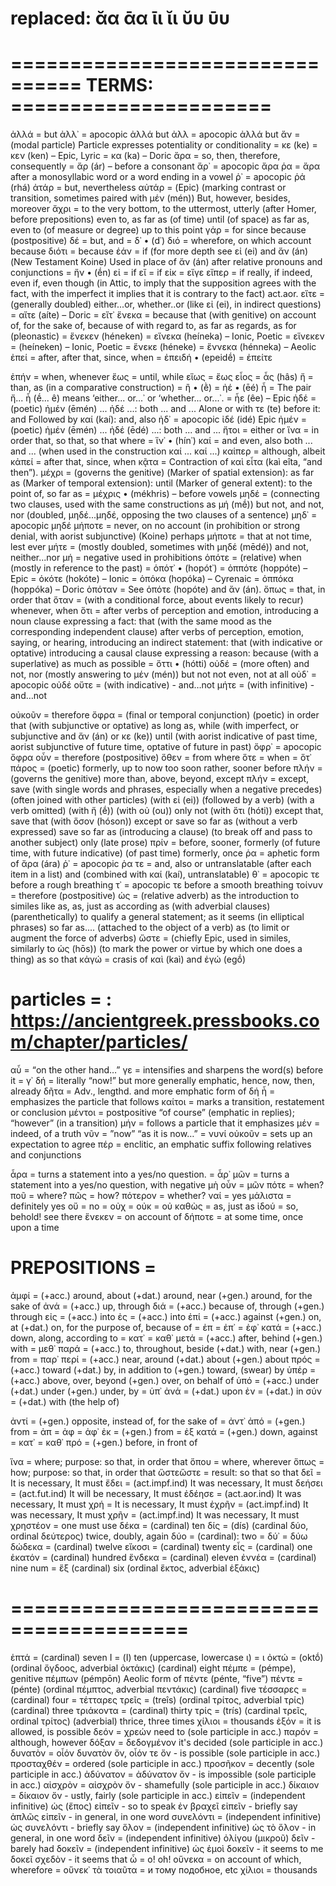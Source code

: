 #
# replaced: ᾰα ᾱα ῑι ῐι ῠυ ῡυ

# ================================ TERMS: ======================

ἀλλά = but
ἀλλ᾽ = apocopic ἀλλά but
ἀλλ = apocopic ἀλλά but
ἄν = (modal particle) Particle expresses potentiality or conditionality = κε (ke) = κεν (ken) – Epic, Lyric = κα (ka) – Doric
ἄρα = so, then, therefore, consequently = ἄρ (ár) – before a consonant
ἄρ᾽ = apocopic ἄρα
ῥα = ἄρα after a monosyllabic word or a word ending in a vowel
ῥ᾽ = apocopic ῥά (rhá)
ἀτάρ = but, nevertheless
αὐτάρ = (Epic) (marking contrast or transition, sometimes paired with μέν (mén)) But, however, besides, moreover
ἄχρι = to the very bottom, to the uttermost, utterly (after Homer, before prepositions) even to, as far as (of time) until (of space) as far as, even to (of measure or degree) up to this point
γάρ = for since because (postpositive)
δέ = but, and = δ᾽ • (d᾽)
διό = wherefore, on which account because
διότι = because
ἐάν = if (for more depth see εἰ (ei) and ἄν (án) (New Testament Koine) Used in place of ἄν (án) after relative pronouns and conjunctions = ἤν • (ḗn)
εἰ = if
εἴ = if
εἰκ = εἴγε
εἴπερ = if really, if indeed, even if, even though (in Attic, to imply that the supposition agrees with the fact, with the imperfect it implies that it is contrary to the fact) act.aor.
εἴτε = (generally doubled) either...or, whether..or (like εἰ (ei), in indirect questions) = αἴτε (aíte) – Doric = εἴτ᾽
ἕνεκα = because that (with genitive) on account of, for the sake of, because of with regard to, as far as regards, as for (pleonastic) = ἕνεκεν (héneken) = εἵνεκα (heíneka) – Ionic, Poetic = εἵνεκεν = (heíneken) – Ionic, Poetic = ἕνεκε (héneke) = ἕννεκα (hénneka) – Aeolic
ἐπεί = after, after that, since, when = ἐπειδή • (epeidḗ) = ἐπείτε

ἐπήν = when, whenever
ἕως = until, while
εἵως = ἕως
εἷος = ἇς (hâs)
ἤ = than, as (in a comparative construction) = ἢ • (ḕ) = ἠέ • (ēé)
ἦ = The pair ἤ... ἦ (ḗ... ê) means ‘either... or...᾽ or ‘whether... or...᾽. = ἦε (êe) – Epic
ἠδέ = (poetic) ἠμέν (ēmén) ... ἠδέ ...: both ... and ... Alone or with τε (te) before it: and Followed by καί (kaí): and, also
ἠδ᾽ = apocopic ἰδέ (idé) Epic
ἠμέν = (poetic) ἠμέν (ēmén) ... ἠδέ (ēdé) ...: both ... and ...
ἤτοι = either or
ἵνα = in order that, so that, so that where = ἵν᾽ • (hín᾽)
καί = and even, also both ... and ... (when used in the construction καί ... καί ...)
καίπερ = although, albeit
κἀπεί = after that, since, when
κᾷτα = Contraction of καὶ εἶτα (kaì eîta, “and then”).
μέχρι = (governs the genitive) (Marker of spatial extension): as far as (Marker of temporal extension): until (Marker of general extent): to the point of, so far as = μέχρις • (mékhris) – before vowels
μηδέ = (connecting two clauses, used with the same constructions as μή (mḗ)) but not, and not, nor (doubled, μηδέ...μηδέ, opposing the two clauses of a sentence)
μηδ᾽ = apocopic μηδέ
μήποτε = never, on no account (in prohibition or strong denial, with aorist subjunctive) (Koine) perhaps
μήποτε = that at not time, lest ever
μήτε = (mostly doubled, sometimes with μηδέ (mēdé)) and not, neither...nor
μή = negative used in prohibitions
ὁπότε = (relative) when (mostly in reference to the past) = ὁπότ᾽ • (hopót᾽) = ὁππότε (hoppóte) – Epic = ὁκότε (hokóte) – Ionic = ὁπόκα (hopóka) – Cyrenaic = ὁππόκα (hoppóka) – Doric
ὁπόταν = See ὁπότε (hopóte) and ἄν (án).
ὅπως = that, in order that
ὅταν = (with a conditional force, about events likely to recur) whenever, when
ὅτι = after verbs of perception and emotion, introducing a noun clause expressing a fact: that (with the same mood as the corresponding independent clause) after verbs of perception, emotion, saying, or hearing, introducing an indirect statement: that (with indicative or optative) introducing a causal clause expressing a reason: because (with a superlative) as much as possible = ὅττι • (hótti)
οὐδέ = (more often) and not, nor (mostly answering to μέν (mén)) but not not even, not at all
οὐδ᾽ = apocopic οὐδέ
οὔτε = (with indicative) - and…not
μήτε = (with infinitive) - and…not

οὐκοῦν = therefore
ὄφρα = (final or temporal conjunction) (poetic) in order that (with subjunctive or optative) as long as, while (with imperfect, or subjunctive and ἄν (án) or κε (ke)) until (with aorist indicative of past time, aorist subjunctive of future time, optative of future in past)
ὄφρ᾽ = apocopic ὄφρα
οὖν = therefore (postpositive)
ὅθεν = from where
ὅτε = when = ὅτ᾽
πάρος = (poetic) formerly, up to now too soon rather, sooner before
πλήν = (governs the genitive) more than, above, beyond, except
πλήν = except, save (with single words and phrases, especially when a negative precedes) (often joined with other particles) (with εἰ (ei)) (followed by a verb) (with a verb omitted) (with ἤ (ḗ)) (with οὐ (ou)) only not (with ὅτι (hóti)) except that, save that (with ὅσον (hóson)) except or save so far as (without a verb expressed) save so far as (introducing a clause) (to break off and pass to another subject) only (late prose)
πρίν = before, sooner, formerly (of future time, with future indicative) (of past time) formerly, once
ῥα = aphetic form of ἄρα (ára)
ῥ᾽ = apocopic ῥα
τε = and, also or untranslatable (after each item in a list) and (combined with καί (kaí), untranslatable)
θ᾽ = apocopic τε before a rough breathing
τ᾽ = apocopic τε before a smooth breathing
τοίνυν = therefore (postpositive)
ὡς = (relative adverb) as the introduction to similes like as, as, just as according as (with adverbial clauses) (parenthetically) to qualify a general statement; as it seems (in elliptical phrases) so far as.... (attached to the object of a verb) as (to limit or augment the force of adverbs)
ὥστε = (chiefly Epic, used in similes, similarly to ὡς (hōs)) (to mark the power or virtue by which one does a thing) as so that
κἀγώ = crasis of καὶ (kaì) and ἐγώ (egṓ)

# particles = : https://ancientgreek.pressbooks.com/chapter/particles/

αὖ = “on the other hand…”
γε = intensifies and sharpens the word(s) before it = γ᾽
δή = literally “now!” but more generally emphatic, hence, now, then, already
δῆτα = Adv., lengthd. and more emphatic form of δή
ἦ = emphasizes the particle that follows
καίτοι = marks a transition, restatement or conclusion
μέντοι = postpositive “of course” (emphatic in replies); “however” (in a transition)
μήν = follows a particle that it emphasizes
μέν = indeed, of a truth
νῦν = ”now” “as it is now…” = νυνί
οὐκοῦν = sets up an expectation to agree
πέρ = enclitic, an emphatic suffix following relatives and conjunctions

ἆρα = turns a statement into a yes/no question. = ἆρ᾽
μῶν = turns a statement into a yes/no question, with negative
μὴ οὖν = μῶν
πότε = when?
ποῦ = where?
πῶς = how?
πότερον = whether?
ναί = yes
μάλιστα = definitely yes
οὔ = no = οὐχ = οὐκ = οὐ
καθὼς = as, just as
ἰδού = so, behold! see there
ἕνεκεν = on account of
δήποτε = at some time, once upon a time

# PREPOSITIONS =
ἀμφί = (+acc.) around, about (+dat.) around, near (+gen.) around, for the sake of
ἀνά = (+acc.) up, through
διά = (+acc.) because of, through (+gen.) through
εἰς = (+acc.) into
ἐς = (+acc.) into
ἐπί = (+acc.) against (+gen.) on, at (+dat.) on, for the purpose of, because of = ἐπ = ἐπ᾽ = ἐφ᾽
κατά = (+acc.) down, along, according to = κατ᾽ = καθ᾽
μετά = (+acc.) after, behind (+gen.) with = μεθ᾽
παρά = (+acc.) to, throughout, beside (+dat.) with, near (+gen.) from = παρ᾽
περί = (+acc.) near, around (+dat.) about (+gen.) about
πρός = (+acc.) toward (+dat.) by, in addition to (+gen.) toward, (swear) by
ὑπέρ = (+acc.) above, over, beyond (+gen.) over, on behalf of
ὑπό = (+acc.) under (+dat.) under (+gen.) under, by = ὑπ᾽
ἀνά = (+dat.) upon
ἐν = (+dat.) in
σύν = (+dat.) with (the help of)

ἀντί = (+gen.) opposite, instead of, for the sake of = ἀντ᾽
ἀπό = (+gen.) from = ἀπ = ἀφ = ἀφ᾽
ἐκ = (+gen.) from = ἐξ
κατά = (+gen.) down, against = κατ᾽ = καθ᾽
πρό = (+gen.) before, in front of

ἵνα = where; purpose: so that, in order that
ὅπου = where, wherever
ὅπως = how; purpose: so that, in order that
ὥστεὥστε = result: so that so that
δεῖ = It is necessary, It must
ἔδει = (act.impf.ind) It was necessary, It must
δεήσει = (act.fut.ind) It will be necessary, It must
ἐδέησε = (act.aor.ind) It was necessary, It must
χρή = It is necessary, It must
ἐχρῆν = (act.impf.ind) It was necessary, It must
χρῆν = (act.impf.ind) It was necessary, It must
χρηστέον = one must use
δέκα = (cardinal) ten
δίς = (dís) (cardinal δύο, ordinal δεύτερος) twice, doubly, again
δύο = (cardinal): two = δύ᾽ = δύω
δώδεκα = (cardinal) twelve
εἴκοσι = (cardinal) twenty
εἷς = (cardinal) one
ἑκατόν = (cardinal) hundred
ἕνδεκα = (cardinal) eleven
ἐννέα = (cardinal) nine
num = ἕξ (cardinal) six (ordinal ἕκτος, adverbial ἑξάκις)

# =========================================
ἑπτά = (cardinal) seven
Ι = (I) ten (uppercase, lowercase ι) = ι
ὀκτώ = (oktṓ) (ordinal ὄγδοος, adverbial ὀκτάκις) (cardinal) eight
πέμπε = (pémpe), genitive πέμπων (pémpōn) Aeolic form of πέντε (pénte, “five”)
πέντε = (pénte) (ordinal πέμπτος, adverbial πεντάκις) (cardinal) five
τέσσαρες = (cardinal) four = τέτταρες
τρεῖς = (treîs) (ordinal τρίτος, adverbial τρίς) (cardinal) three
τριάκοντα = (cardinal) thirty
τρίς = (trís) (cardinal τρεῖς, ordinal τρίτος) (adverbial) thrice, three times
χίλιοι = thousands
ἐξόν = it is allowed, is possible
δεόν = χρεών need to (sole participle in acc.)
παρόν = although, however
δόξαν = δεδογμένον it's decided (sole participle in acc.)
δυνατὸν = οἷόν δυνατὸν ὄν, οἷόν τε ὄν - is possible (sole participle in acc.)
προσταχθέν = ordered (sole participle in acc.)
προσῆκον = decently (sole participle in acc.)
ἀδύνατον = ἀδύνατον ὄν - is impossible (sole participle in acc.)
αἰσχρὸν = αἰσχρὸν ὄν - shamefully (sole participle in acc.)
δίκαιον = δίκαιον ὄν - ustly, fairly (sole participle in acc.)
εἰπεῖν = (independent infinitive) ὡς (ἔπος) εἰπεῖν - so to speak ἐν βραχεῖ εἰπεῖν - briefly say ἁπλῶς εἰπεῖν - in general, in one word
συνελόντι = (independent infinitive) ὡς συνελόντι - briefly say
ὅλον = (independent infinitive) ὡς τὸ ὅλον - in general, in one word
δεῖν = (independent infinitive) ὀλίγου (μικροῦ) δεῖν - barely had
δοκεῖν = (independent infinitive) ὡς ἐμοὶ δοκεῖν - it seems to me δοκεῖ σχεδὸν - it seems that
ὦ = o! oh!
οὕνεκα = on account of which, wherefore = οὕνεκ᾽
τὰ τοιαῦτα = и тому подобное, etc
χίλιοι = thousands
